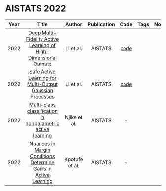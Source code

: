 # AISTATS 2022

| Year |                                                         Title                                                         |     Author     | Publication |                       Code                       | Tags | Notes |
|:----:|:---------------------------------------------------------------------------------------------------------------------:|:--------------:|:-----------:|:------------------------------------------------:|:----:|:-----:|
| 2022 |   [Deep Multi-Fidelity Active Learning of High-Dimensional Outputs](https://proceedings.mlr.press/v151/li22b.html)    |   Li et al.    |   AISTATS   |     [code](https://github.com/shib0li/DMFAL)     |      |       |
| 2022 |       [Safe Active Learning for Multi-Output Gaussian Processes](https://proceedings.mlr.press/v151/li22d.html)       |   Li et al.    |   AISTATS   | [code](https://github.com/boschresearch/salmogp) |      |       |
| 2022 | [Multi-class classification in nonparametric active learning](https://proceedings.mlr.press/v151/ndjia-njike22a.html) |  Njike et al.  |   AISTATS   |                        -                         |      |       |
| 2022 | [Nuances in Margin Conditions Determine Gains in Active Learning](https://proceedings.mlr.press/v151/kpotufe22a.html) | Kpotufe et al. |   AISTATS   |                        -                         |      |       |
